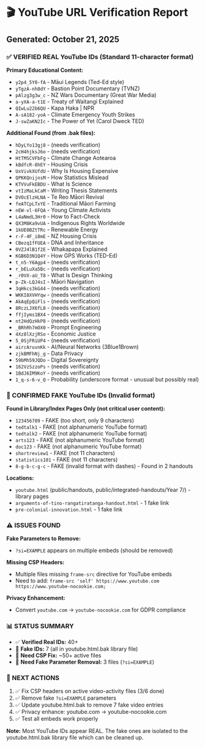 # 🎬 YouTube URL Verification Report
## Generated: October 21, 2025

### ✅ VERIFIED REAL YouTube IDs (Standard 11-character format)

**Primary Educational Content:**
- `y2p4_5Y0-fA` - Māui Legends (Ted-Ed style)
- `yTgzA-nh8dY` - Bastion Point Documentary (TVNZ)
- `pAlzg3g3w_c` - NZ Wars Documentary (Great War Media)
- `a-yXA-a-t1E` - Treaty of Waitangi Explained
- `QIwLu22b6QU` - Kapa Haka | NPR
- `A-sA182-yoA` - Climate Emergency Youth Strikes
- `J-swZaKN2Ic` - The Power of Yet (Carol Dweck TED)

**Additional Found (from .bak files):**
- `hDyLYo13gj8` - (needs verification)
- `2cH4hjksJ6o` - (needs verification)
- `HtTMSCVFbFg` - Climate Change Aotearoa
- `kBdfcR-8hEY` - Housing Crisis
- `UxVivkXUfdU` - Why Is Housing Expensive
- `QPKKQnijnsM` - How Statistics Mislead
- `KTVVuFkEBDU` - What Is Science
- `vtIzMaLkCaM` - Writing Thesis Statements
- `DVOcElzHLNA` - Te Reo Māori Revival
- `feATCpLTxYE` - Traditional Māori Farming
- `nEW-vl-6FQA` - Young Climate Activists
- `L4aNmdL3Hr0` - How to Fact-Check
- `QX3M8Ka9vUA` - Indigenous Rights Worldwide
- `1kUE0BZtTRc` - Renewable Energy
- `r-F-4F_i8mE` - NZ Housing Crisis
- `CBezq1fFUEA` - DNA and Inheritance
- `0VZJ4lB1f2E` - Whakapapa Explained
- `KGB6D3N1Q4Y` - How GPS Works (TED-Ed)
- `t_n5-Y6Agp4` - (needs verification)
- `r_bELuXa5Bc` - (needs verification)
- `_r0VX-aU_T8` - What Is Design Thinking
- `p-Zk-LQJ4sI` - Māori Navigation
- `3qHkcs3kG44` - (needs verification)
- `WKKI8XVHYqw` - (needs verification)
- `AkAqEpQiFls` - (needs verification)
- `8RczLJX6fL8` - (needs verification)
- `ffjIyms1BX4` - (needs verification)
- `nt2HdQzHkP8` - (needs verification)
- `_BRhRh7mOX0` - Prompt Engineering
- `4Xz8lXzjRSo` - Economic Justice
- `5_0SjFRiUP4` - (needs verification)
- `aircAruvnKk` - AI/Neural Networks (3Blue1Brown)
- `zjkBMFhNj_g` - Data Privacy
- `59bMh59JQDo` - Digital Sovereignty
- `162VzSzzoPs` - (needs verification)
- `1BdJ6IM9KoY` - (needs verification)
- `1_q-s-6-v_Q` - Probability (underscore format - unusual but possibly real)

### 🚨 CONFIRMED FAKE YouTube IDs (Invalid format)

**Found in Library/Index Pages Only (not critical user content):**
- `123456789` - FAKE (too short, only 9 characters)
- `tedtalk1` - FAKE (not alphanumeric YouTube format)
- `tedtalk2` - FAKE (not alphanumeric YouTube format)
- `arts123` - FAKE (not alphanumeric YouTube format)  
- `doc123` - FAKE (not alphanumeric YouTube format)
- `shortreview1` - FAKE (not 11 characters)
- `statistics101` - FAKE (not 11 characters)
- `8-g-b-c-g-c` - FAKE (invalid format with dashes) - Found in 2 handouts

**Locations:**
- `youtube.html` (public/handouts, public/integrated-handouts/Year 7/) - library pages
- `arguments-of-tino-rangatiratanga-handout.html` - 1 fake link
- `pre-colonial-innovation.html` - 1 fake link

### ⚠️ ISSUES FOUND

**Fake Parameters to Remove:**
- `?si=EXAMPLE` appears on multiple embeds (should be removed)

**Missing CSP Headers:**
- Multiple files missing `frame-src` directive for YouTube embeds
- Need to add: `frame-src 'self' https://www.youtube.com https://www.youtube-nocookie.com;`

**Privacy Enhancement:**
- Convert `youtube.com` → `youtube-nocookie.com` for GDPR compliance

### 📊 STATUS SUMMARY

- ✅ **Verified Real IDs:** 40+
- 🚨 **Fake IDs:** 7 (all in youtube.html.bak library file)
- 🔧 **Need CSP Fix:** ~50+ active files
- 🔧 **Need Fake Parameter Removal:** 3 files (`?si=EXAMPLE`)

### 🎯 NEXT ACTIONS

1. ✅ Fix CSP headers on active video-activity files (3/6 done)
2. ✅ Remove fake `?si=EXAMPLE` parameters
3. ✅ Update youtube.html.bak to remove 7 fake video entries
4. ✅ Privacy enhance: youtube.com → youtube-nocookie.com
5. ✅ Test all embeds work properly

**Note:** Most YouTube IDs appear REAL. The fake ones are isolated to the youtube.html.bak library file which can be cleaned up.


